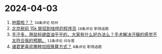 # 2024-04-03

1. [地震啦？？](https://www.v2ex.com/t/1029319) `34条评论` `杭州`
1. [北京税前 15k 能招到啥样的程序员](https://www.v2ex.com/t/1029320) `18条评论` `职场话题`
1. [手汗多，用鼠标键盘油乎乎的，大家有什么好办法么？手术解决汗腺的感觉不太符合我的预期。](https://www.v2ex.com/t/1029323) `11条评论` `问与答`
1. [诸君更喜欢哪种加班换算方式？](https://www.v2ex.com/t/1029318) `8条评论` `职场话题`
